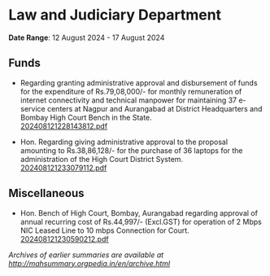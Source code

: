 # Law and Judiciary Department

**Date Range**: 12 August 2024 - 17 August 2024


## Funds
- Regarding granting administrative approval and disbursement of funds for the expenditure of Rs.79,08,000/- for monthly remuneration of internet connectivity and technical manpower for maintaining 37 e-service centers at Nagpur and Aurangabad at District Headquarters and Bombay High Court Bench in the State.\
  [202408121228143812.pdf](https://gr.maharashtra.gov.in/Site/Upload/Government%20Resolutions/English/202408121228143812.pdf)

- Hon. Regarding giving administrative approval to the proposal amounting to Rs.38,86,128/- for the purchase of 36 laptops for the administration of the High Court District System.\
  [202408121233079112.pdf](https://gr.maharashtra.gov.in/Site/Upload/Government%20Resolutions/English/202408121233079112.pdf)

## Miscellaneous
- Hon. Bench of High Court, Bombay, Aurangabad regarding approval of annual recurring cost of Rs.44,997/- (Excl.GST) for operation of 2 Mbps NIC Leased Line to 10 mbps Connection for Court.\
  [202408121230590212.pdf](https://gr.maharashtra.gov.in/Site/Upload/Government%20Resolutions/English/202408121230590212.pdf)


*Archives of earlier summaries are available at http://mahsummary.orgpedia.in/en/archive.html*